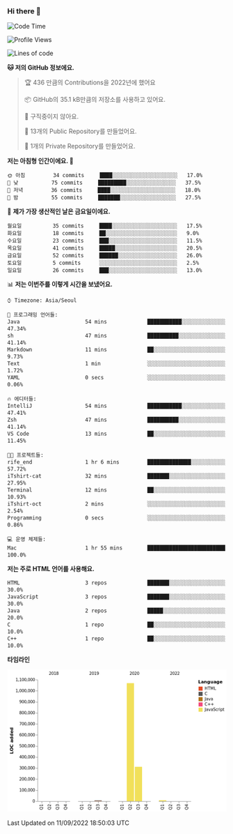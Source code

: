### Hi there 👋

<!--
**otm0937/otm0937** is a ✨ _special_ ✨ repository because its `README.md` (this file) appears on your GitHub profile.

Here are some ideas to get you started:

- 🔭 I’m currently working on ...
- 🌱 I’m currently learning ...
- 👯 I’m looking to collaborate on ...
- 🤔 I’m looking for help with ...
- 💬 Ask me about ...
- 📫 How to reach me: ...
- 😄 Pronouns: ...
- ⚡ Fun fact: ...
-->

  <!--START_SECTION:waka-->
![Code Time](http://img.shields.io/badge/Code%20Time-379%20hrs%2051%20mins-blue)

![Profile Views](http://img.shields.io/badge/Profile%20Views-0-blue)

![Lines of code](https://img.shields.io/badge/%EC%A0%80%EB%8A%94%20%EC%97%AC%ED%83%9C%EA%B9%8C%EC%A7%80%20-1%20Million%20%EC%A4%84%EC%9D%98%20%EC%BD%94%EB%93%9C%EB%A5%BC%20%EC%9E%91%EC%84%B1%ED%96%88%EC%96%B4%EC%9A%94.-blue)

**🐱 저의 GitHub 정보에요.** 

> 🏆 436 만큼의 Contributions을 2022년에 했어요
 > 
> 📦 GitHub의 35.1 kB만큼의 저장소를 사용하고 있어요. 
 > 
> 🚫 구직중이지 않아요.
 > 
> 📜 13개의 Public Repository를 만들었어요. 
 > 
> 🔑 1개의 Private Repository를 만들었어요. 
 > 
**저는 아침형 인간이에요. 🐤** 

```text
🌞 아침         34 commits     ████░░░░░░░░░░░░░░░░░░░░░   17.0% 
🌆 낮　         75 commits     █████████░░░░░░░░░░░░░░░░   37.5% 
🌃 저녁         36 commits     ████░░░░░░░░░░░░░░░░░░░░░   18.0% 
🌙 밤　         55 commits     ███████░░░░░░░░░░░░░░░░░░   27.5%

```
📅 **제가 가장 생산적인 날은 금요일이에요.** 

```text
월요일          35 commits     ████░░░░░░░░░░░░░░░░░░░░░   17.5% 
화요일          18 commits     ██░░░░░░░░░░░░░░░░░░░░░░░   9.0% 
수요일          23 commits     ███░░░░░░░░░░░░░░░░░░░░░░   11.5% 
목요일          41 commits     █████░░░░░░░░░░░░░░░░░░░░   20.5% 
금요일          52 commits     ██████░░░░░░░░░░░░░░░░░░░   26.0% 
토요일          5 commits      ░░░░░░░░░░░░░░░░░░░░░░░░░   2.5% 
일요일          26 commits     ███░░░░░░░░░░░░░░░░░░░░░░   13.0%

```


📊 **저는 이번주를 이렇게 시간을 보냈어요.** 

```text
⌚︎ Timezone: Asia/Seoul

💬 프로그래밍 언어들: 
Java                     54 mins             ███████████░░░░░░░░░░░░░░   47.34% 
sh                       47 mins             ██████████░░░░░░░░░░░░░░░   41.14% 
Markdown                 11 mins             ██░░░░░░░░░░░░░░░░░░░░░░░   9.73% 
Text                     1 min               ░░░░░░░░░░░░░░░░░░░░░░░░░   1.72% 
YAML                     0 secs              ░░░░░░░░░░░░░░░░░░░░░░░░░   0.06%

🔥 에디터들: 
IntelliJ                 54 mins             ███████████░░░░░░░░░░░░░░   47.41% 
Zsh                      47 mins             ██████████░░░░░░░░░░░░░░░   41.14% 
VS Code                  13 mins             ██░░░░░░░░░░░░░░░░░░░░░░░   11.45%

🐱‍💻 프로젝트들: 
rife_end                 1 hr 6 mins         ██████████████░░░░░░░░░░░   57.72% 
iTshirt-cat              32 mins             ███████░░░░░░░░░░░░░░░░░░   27.95% 
Terminal                 12 mins             ██░░░░░░░░░░░░░░░░░░░░░░░   10.93% 
iTshirt-oct              2 mins              ░░░░░░░░░░░░░░░░░░░░░░░░░   2.54% 
Programming              0 secs              ░░░░░░░░░░░░░░░░░░░░░░░░░   0.86%

💻 운영 체제들: 
Mac                      1 hr 55 mins        █████████████████████████   100.0%

```

**저는 주로 HTML 언어를 사용해요.** 

```text
HTML                     3 repos             ███████░░░░░░░░░░░░░░░░░░   30.0% 
JavaScript               3 repos             ███████░░░░░░░░░░░░░░░░░░   30.0% 
Java                     2 repos             █████░░░░░░░░░░░░░░░░░░░░   20.0% 
C                        1 repo              ██░░░░░░░░░░░░░░░░░░░░░░░   10.0% 
C++                      1 repo              ██░░░░░░░░░░░░░░░░░░░░░░░   10.0%

```


**타임라인**

![Chart not found](https://raw.githubusercontent.com/otm0937/otm0937/main/charts/bar_graph.png) 


 Last Updated on 11/09/2022 18:50:03 UTC
<!--END_SECTION:waka-->
